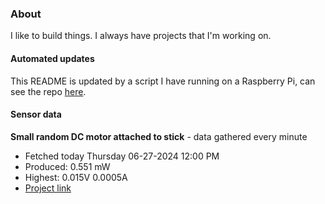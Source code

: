 ### About
I like to build things. I always have projects that I'm working on.

#### Automated updates
This README is updated by a script I have running on a Raspberry Pi, can see the repo [here](https://github.com/jdc-cunningham/raspi-git-repo-updater).

#### Sensor data


**Small random DC motor attached to stick** - data gathered every minute
- Fetched today Thursday 06-27-2024 12:00 PM
- Produced: 0.551 mW
- Highest: 0.015V 0.0005A
- [Project link](https://github.com/jdc-cunningham/turbine-raspi)